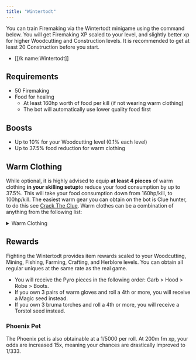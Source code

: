```yaml
---
title: "Wintertodt"
---
```


You can train Firemaking via the Wintertodt minigame using the command below. You will get Firemaking XP scaled to your level, and slightly better xp for higher Woodcutting and Construction levels. It is recommended to get at least 20 Construction before you start.

- [[/k name\:Wintertodt]]

## Requirements

- 50 Firemaking
- Food for healing
  - At least 160hp worth of food per kill (if not wearing warm clothing)
  - The bot will automatically use lower quality food first

## Boosts

- Up to 10% for your Woodcutting level (0.1% each level)
- Up to 37.5% food reduction for warm clothing

## Warm Clothing

While optional, it is highly advised to equip **at least 4 pieces** of warm clothing **in your skilling setup**to reduce your food consumption by up to 37.5%. This will take your food consumption down from 160hp/kill, to 100hp/kill. The easiest warm gear you can obtain on the bot is Clue hunter, to do this see [Crack The Clue](../../miscellaneous/crack-the-clue.md). Warm clothes can be a combination of anything from the following list:

<details>

<summary>Warm Clothing</summary>

- Pyromancer outfit (including warm gloves)
- Santa outfit
- Antisanta outfit
- Firemaking cape/Fire cape/Infernal cape/Obby cape (or any variants)
- Any fire hoods (Fire/Fire max/Infernal max)
- Infernal tools
- Any staff that uses fire runes (Fire/Steam/Lava/Smoke)
- Clue hunter outfit
- Bunny outfit
- Chicken outfit
- Any camo outfit (Polar/Wood/Jungle/Desert)
- Any scarf
- Hunter outfits (Graahk/Larupia/Kyatt)
- Bearhead
- Santa hat/Black santa hat
- Gloves of silence
- Fremennik gloves
- Bomber outfit
- Fire tiara
- Lit bug lantern
- Ale of the gods
- Bruma torch
- Tome of fire
- Volcanic abyssal whip
- Lumberjack hat

</details>

## Rewards

Fighting the Wintertodt provides item rewards scaled to your Woodcutting, Mining, Fishing, Farming, Crafting, and Herblore levels. You can obtain all regular uniques at the same rate as the real game.

- You will receive the Pyro pieces in the following order: Garb > Hood > Robe > Boots.
- If you own 3 pairs of warm gloves and roll a 4th or more, you will receive a Magic seed instead.
- If you own 3 bruma torches and roll a 4th or more, you will receive a Torstol seed instead.

### Phoenix Pet

The Phoenix pet is also obtainable at a 1/5000 per roll. At 200m fm xp, your odds are increased 15x, meaning your chances are drastically improved to 1/333.
